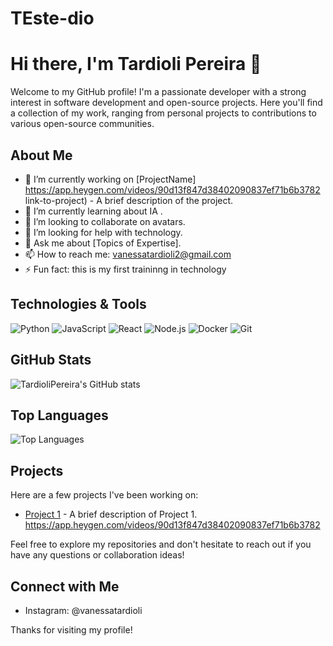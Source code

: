 # TEste-dio

# Hi there, I'm Tardioli Pereira 👋

Welcome to my GitHub profile! I'm a passionate developer with a strong interest in software development and open-source projects. Here you'll find a collection of my work, ranging from personal projects to contributions to various open-source communities.

## About Me

- 🔭 I’m currently working on [ProjectName] https://app.heygen.com/videos/90d13f847d38402090837ef71b6b3782  link-to-project) - A brief description of the project.
- 🌱 I’m currently learning about IA .
- 👯 I’m looking to collaborate on avatars.
- 🤔 I’m looking for help with technology.
- 💬 Ask me about [Topics of Expertise].
- 📫 How to reach me: vanessatardioli2@gmail.com
- ⚡ Fun fact: this is my first traininng in technology

## Technologies & Tools

![Python](https://img.shields.io/badge/-Python-3776AB?style=flat&logo=python&logoColor=white)
![JavaScript](https://img.shields.io/badge/-JavaScript-F7DF1E?style=flat&logo=javascript&logoColor=black)
![React](https://img.shields.io/badge/-React-61DAFB?style=flat&logo=react&logoColor=white)
![Node.js](https://img.shields.io/badge/-Node.js-339933?style=flat&logo=node.js&logoColor=white)
![Docker](https://img.shields.io/badge/-Docker-2496ED?style=flat&logo=docker&logoColor=white)
![Git](https://img.shields.io/badge/-Git-F05032?style=flat&logo=git&logoColor=white)

## GitHub Stats

![TardioliPereira's GitHub stats](https://github-readme-stats.vercel.app/api?username=TardioliPereira&show_icons=true&theme=radical)

## Top Languages

![Top Languages](https://github-readme-stats.vercel.app/api/top-langs/?username=TardioliPereira&layout=compact&theme=radical)

## Projects

Here are a few projects I've been working on:

- [Project 1](link-to-project) - A brief description of Project 1.
https://app.heygen.com/videos/90d13f847d38402090837ef71b6b3782


Feel free to explore my repositories and don't hesitate to reach out if you have any questions or collaboration ideas!

## Connect with Me

- Instagram: @vanessatardioli

Thanks for visiting my profile!

